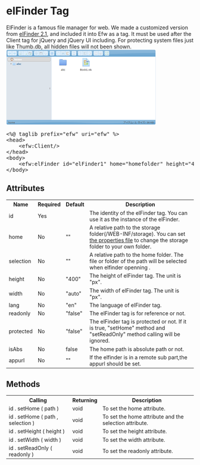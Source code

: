 <h1>elFinder Tag</h1>
ElFinder is a famous file manager for web. We made a customized version from <a href="https://studio-42.github.io/elFinder/">elFinder 2.1</a>,
and included it into Efw as a tag. It must be used after the Client tag for jQuery and jQuery UI including. For protecting system files just like Thumb.db, all hidden files will not been shown.<br>
<img src="addition_tag_elfinder.png">

<pre>
&lt;%@ taglib prefix=&quot;efw&quot; uri=&quot;efw&quot; %&gt;
&lt;head&gt;
	&lt;efw:Client/&gt;
&lt;/head&gt;
&lt;body&gt;
	&lt;efw:elFinder id="elFinder1" home="homefolder" height="400" width="800" lang="en" readonly="false" /&gt; //or efw:elfinder , efw:Elfinder , efw:ELFINDER
&lt;/body&gt;
</pre>
<h2>Attributes</h2>
<table>
<tr><th>Name</th><th>Required</th><th>Default</th><th>Description</th></tr>
<tr><td>id</td><td>Yes</td><td></td><td>The identity of the elFinder tag. You can use it as the instance of the elFinder.</td></tr>
<tr><td>home</td><td>No</td><td>""</td><td>A relative path to the storage folder(/WEB-INF/storage). You can set <a href="properties.web.md">the properties file</a> to change the storage folder to your own folder.</td></tr>
<tr><td>selection</td><td>No</td><td>""</td><td>A relative path to the home folder. The file or folder of the path will be selected when elfinder openning .</td></tr>
<tr><td>height</td><td>No</td><td>"400"</td><td>The height of elFinder tag. The unit is "px".</td></tr>
<tr><td>width</td><td>No</td><td>"auto"</td><td>The width of elFinder tag. The unit is "px". </td></tr>
<tr><td>lang</td><td>No</td><td>"en"</td><td>The language of elFinder tag.</td></tr>
<tr><td>readonly</td><td>No</td><td>"false"</td><td>The elFinder tag is for reference or not. </td></tr>
<tr><td>protected</td><td>No</td><td>"false"</td><td>The elFinder tag is protected or not. If it is true, "setHome" method and "setReadOnly" method calling will be ignored.</td></tr>
<tr><td>isAbs</td><td>No</td><td>false</td><td>The home path is absolute path or not.</td></tr>
<tr><td>appurl</td><td>No</td><td>""</td><td>If the elfinder is in a remote sub part,the appurl should be set.</td></tr>

</table>
<h2>Methods</h2>
<table>
<tr><th>Calling</th><th>Returning</th><th>Description</th></tr>
<tr><td>id . setHome ( path )</td><td>void</td><td>To set the home attribute.</td></tr>
<tr><td>id . setHome ( path , selection )</td><td>void</td><td>To set the home attribute and the selection attribute.</td></tr>
<tr><td>id . setHeight ( height ) </td><td>void</td><td>To set the height attribute.</td></tr>
<tr><td>id . setWidth ( width ) </td><td>void</td><td>To set the width attribute.</td></tr>
<tr><td>id . setReadOnly ( readonly ) </td><td>void</td><td>To set the readonly attribute.</td></tr>
</table>
